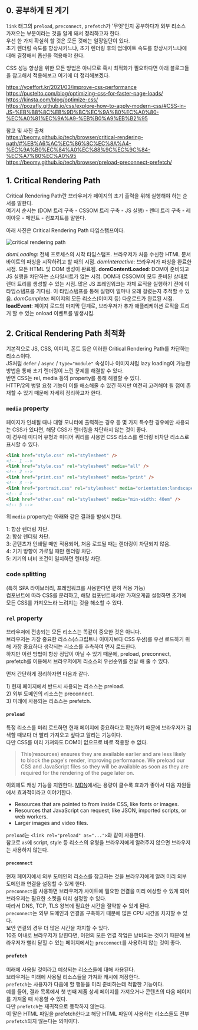 ## 0. 공부하게 된 계기

`link` 태그의 `preload`, `preconnect`, `prefetch`가 '무엇'인지 공부하다가 외부 리소스 가져오는 부분이라는 것을 알게 돼서 정리하고자 한다.  
우선 한 가지 확실히 할 것은 모든 것에는 일장일단이 있다.  
초기 렌더링 속도를 향상시키느냐, 초기 렌더링 후의 업데이트 속도를 향상시키느냐에 대해 결정해서 옵션을 적용해야 한다.

CSS 성능 향상을 위한 모든 방법은 아니므로 혹시 최적화가 필요하다면 아래 블로그들을 참고해서 적용해보고 여기에 더 정리해보겠다.

https://yceffort.kr/2021/03/improve-css-performance  
https://pustelto.com/blog/optimizing-css-for-faster-page-loads/  
https://kinsta.com/blog/optimize-css/  
https://pozafly.github.io/css/explore-how-to-apply-modern-css/#CSS-in-JS-%EB%B8%8C%EB%9D%BC%EC%9A%B0%EC%A0%80-%EC%A0%81%EC%9A%A9-%EB%B0%A9%EB%B2%95

참고 및 사진 출처  
https://beomy.github.io/tech/browser/critical-rendering-path/#%EB%A6%AC%EC%86%8C%EC%8A%A4-%EC%9A%B0%EC%84%A0%EC%88%9C%EC%9C%84-%EC%A7%80%EC%A0%95  
https://beomy.github.io/tech/browser/preload-preconnect-prefetch/

## 1. Critical Rendering Path

Critical Rendering Path란 브라우저가 페이지의 초기 출력을 위해 실행해야 하는 순서를 말한다.  
여기서 순서는 (DOM 트리 구축 - CSSOM 트리 구축 - JS 실행) - 렌더 트리 구축 - 레이아웃 - 페인트 - 컴포지트를 말한다.  

아래 사진은 Critical Rendering Path 타임스탬프이다.

![critical rendering path](https://user-images.githubusercontent.com/63287638/230037470-5a444796-4beb-457a-9057-534149165a02.png)

_domLoading_: 전체 프로세스의 시작 타임스탬프. 브라우저가 처음 수신한 HTML 문서 바이트의 파싱을 시작하려고 할 때의 시점.
_domInteractive_: 브라우저가 파싱을 완료한 시점. 모든 HTML 및 DOM 생성이 완료됨.
**domContentLoaded**: DOM이 준비되고 JS 실행을 차단하는 스타일시트가 없는 시점. DOM과 CSSOM이 모두 준비된 상태로 렌더 트리를 생성할 수 있는 시점. 많은 JS 프레임워크는 자체 로직을 실행하기 전에 이 타임스탬프를 기다림. 이 타임스탬프를 통해 실행이 얼마나 오래 걸렸는지 추적할 수 있음.
_domComplete_: 페이지의 모든 리소스(이미지 등) 다운로드가 완료된 시점.
**loadEvent**: 페이지 로드의 마지막 단계로, 브라우저가 추가 애플리케이션 로직을 트리거 할 수 있는 onload 이벤트를 발생시킴.

## 2. Critical Rendering Path 최적화

기본적으로 JS, CSS, 이미지, 폰트 등은 이러한 Critical Rendering Path를 차단하는 리소스이다.  
JS처럼 `defer` / `async` / `type="module"` 속성이나 이미지처럼 lazy loading이 가능한 방법을 통해 초기 렌더링이 느린 문제를 해결할 수 있다.  
반면 CSS는 rel, media 등의 property를 통해 해결할 수 있다.  
HTTP/2의 병렬 요청 기능이 이를 해소해줄 수 있긴 하지만 여전히 고려해야 될 점이 존재할 수 있기 때문에 자세히 정리하고자 한다.  

### `media` property

페이지가 인쇄될 때나 대형 모니터에 출력하는 경우 등 몇 가지 특수한 경우에만 사용되는 CSS가 있다면, 해당 CSS가 렌더링을 차단하지 않는 것이 좋다.  
이 경우에 미디어 유형과 미디어 쿼리를 사용면 CSS 리소스를 렌더링 비차단 리소스로 표시할 수 있다.

```html
<link href="style.css" rel="stylesheet" />
<!-- 1 -->
<link href="style.css" rel="stylesheet" media="all" />
<!-- 2 -->
<link href="print.css" rel="stylesheet" media="print" />
<!-- 3 -->
<link href="portrait.css" rel="stylesheet" media="orientation:landscape" />
<!-- 4 -->
<link href="other.css" rel="stylesheet" media="min-width: 40em" />
<!-- 5 -->
```

위 `media` property는 아래와 같은 결과를 발생시킨다.

1: 항상 렌더링 차단.  
2: 항상 렌더링 차단.  
3: 콘텐츠가 인쇄될 때만 적용되어, 처음 로드될 때는 렌더링이 차단되지 않음.  
4: 기기 방향이 가로일 때만 렌더링 차단.  
5: 기기의 너비 조건이 일치하면 렌더링 차단.

### code splitting

(특히 SPA 라이브러리, 프레임워크를 사용한다면 편히 적용 가능)  
컴포넌트에 따라 CSS를 분리하고, 해당 컴포넌트에서만 가져오게끔 설정하면 초기에 모든 CSS를 가져오느라 느려지는 것을 해소할 수 있다.

### `rel` property

브라우저에 전송되는 모든 리소스는 똑같이 중요한 것은 아니다.  
브라우저는 가장 중요한 리소스(스크립트나 이미지보다 CSS 우선)를 우선 로드하기 위해 가장 중요하다 생각되는 리소스를 추측하여 먼저 로드한다.  
하지만 이런 방법이 항상 정답이 아닐 수 있기 때문에, preload, preconnect, prefetch를 이용해서 브라우저에게 리소스의 우선순위를 전달 해 줄 수 있다.

먼저 간단하게 정리하자면 다음과 같다.

1\) 현재 페이지에서 반드시 사용되는 리소스는 preload.  
2\) 외부 도메인의 리소스는 preconnect.  
3\) 미래에 사용되는 리소스는 prefetch.

#### `preload`

특정 리소스를 미리 로드하면 현재 페이지에 중요하다고 확신하기 때문에 브라우저가 검색할 때보다 더 빨리 가져오고 싶다고 알리는 기능이다.  
다만 CSS를 미리 가져와도 DOM이 없으므로 바로 적용할 수 없다.

> This(resources) ensures they are available earlier and are less likely to block the page's render, improving performance. We preload our CSS and JavaScript files so they will be available as soon as they are required for the rendering of the page later on.

이외에도 캐싱 기능을 지원한다.
[MDN](https://developer.mozilla.org/en-US/docs/Web/HTML/Attributes/rel/preload)에서는 용량이 클수록 효과가 좋아서 다음 자원들에서 효과적이라고 이야기한다.

- Resources that are pointed to from inside CSS, like fonts or images.
- Resources that JavaScript can request, like JSON, imported scripts, or web workers.
- Larger images and video files.

`preload`는 `<link rel="preload" as="...">`와 같이 사용한다.  
참고로 `as`에 script, style 등 리소스의 유형을 브라우저에게 알려주지 않으면 브라우저는 사용하지 않는다.

#### `preconnect`

현재 페이지에서 외부 도메인의 리소스를 참고하는 것을 브라우저에게 알려 미리 외부 도메인과 연결을 설정할 수 있게 한다.  
`preconnect`를 사용하면 브라우저가 사이트에 필요한 연결을 미리 예상할 수 있게 되어 브라우저는 필요한 소켓을 미리 설정할 수 있다.  
따라서 DNS, TCP, TLS 왕복에 필요한 시간을 절약할 수 있게 된다.  
`preconnect`는 외부 도메인과 연결을 구축하기 때문에 많은 CPU 시간을 차지할 수 있다.  
보안 연결의 경우 더 많은 시간을 차지할 수 있다.  
10초 이내로 브라우저가 닫힌다면, 이전의 모든 연결 작업은 낭비되는 것이기 때문에 브라우저가 빨리 닫힐 수 있는 페이지에서는 `preconnect`를 사용하지 않는 것이 좋다.

#### `prefetch`

미래에 사용될 것이라고 예상되는 리소스들에 대해 사용된다.  
브라우저는 미래에 사용될 리소스들을 가져와 캐시에 저장한다.  
`prefetch`는 사용자가 다음에 할 행동을 미리 준비하는데 적합한 기능이다.  
예를 들어, 결과 목록에서 첫 번째 제품 상세 페이지를 가져오거나 콘텐츠의 다음 페이지를 가져올 때 사용할 수 있다.  
다만 `prefetch`는 재귀적으로 동작하지 않는다.  
이 말은 HTML 파일을 prefetch한다고 해당 HTML 파일이 사용하는 리소스들도 전부 `prefetch`되지 않는다는 의미이다.

